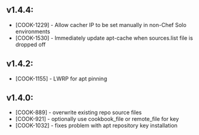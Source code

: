 ## v1.4.4:

* [COOK-1229] - Allow cacher IP to be set manually in non-Chef Solo
  environments
* [COOK-1530] - Immediately update apt-cache when sources.list file is dropped off

## v1.4.2:

* [COOK-1155] - LWRP for apt pinning

## v1.4.0:

* [COOK-889] - overwrite existing repo source files
* [COOK-921] - optionally use cookbook\_file or remote\_file for key
* [COOK-1032] - fixes problem with apt repository key installation
